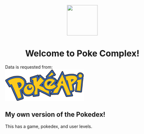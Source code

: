 
<div align="center">
  <img src="https://raw.githubusercontent.com/PokeAPI/sprites/master/sprites/pokemon/25.png" width="100" height="100"/>
 </div>
<h1 align="center">Welcome to Poke Complex! </h1>
  <div>
   Data is requested from: 
  </div>
  <img src="https://raw.githubusercontent.com/PokeAPI/media/master/logo/pokeapi_256.png"/>
  
<h2>My own version of the Pokedex!</h2>
  <div>
    <span>This has a game, pokedex, and user levels.</span>
  </div>
  
  
  


